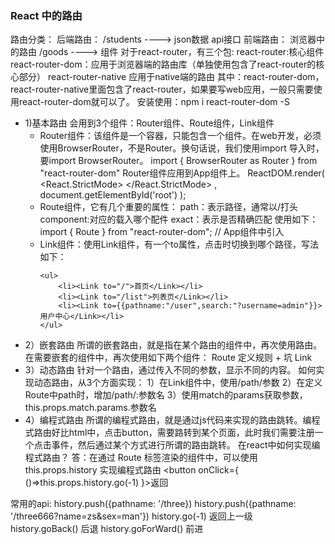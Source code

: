 ### React 中的路由
路由分类：
    后端路由：
    /students   ---->   json数据      api接口
    前端路由：
        浏览器中的路由   /goods   ---->   组件
对于react-router，有三个包:
    react-router:核心组件
    react-router-dom：应用于浏览器端的路由库（单独使用包含了react-router的核心部分）
    react-router-native 应用于native端的路由 
    其中：react-router-dom，react-router-native里面包含了react-router，如果要写web应用，一般只需要使用react-router-dom就可以了。
安装使用：npm i react-router-dom -S
+ 1)基本路由
会用到3个组件：Router组件、Route组件，Link组件
  + Router组件：该组件是一个容器，只能包含一个组件。在web开发，必须使用BrowserRouter，不是Router。换句话说，我们使用import 导入时，要import BrowserRouter。
    import { BrowserRouter as Router } from "react-router-dom"
    Router组件应用到App组件上。
    ReactDOM.render(
        <Router>
            <React.StrictMode>
                <App />
            </React.StrictMode>
        </Router>,
        document.getElementById('root')
    );
  + Route组件，它有几个重要的属性：
        path：表示路径，通常以/打头
        component:对应的载入哪个配件
        exact：表示是否精确匹配
        使用如下：
        import { Route } from "react-router-dom";  // App组件中引入
        <Route path="/" exact component={Home}></Route>
        <Route path="/list" component={List}></Route>
        <Route path="/user" component={User}></Route>
  + Link组件：使用Link组件，有一个to属性，点击时切换到哪个路径，写法如下：
    ```
    <ul>
        <li><Link to="/">首页</Link></li>
        <li><Link to="/list">列表页</Link></li>
        <li><Link to={{pathname:"/user",search:"?username=admin"}}>用户中心</Link></li>
    </ul>
    ```
+ 2）嵌套路由
所谓的嵌套路由，就是指在某个路由的组件中，再次使用路由。
在需要嵌套的组件中，再次使用如下两个组件：
  Route  定义规则 + 坑
  Link  
+ 3）动态路由
针对一个路由，通过传入不同的参数，显示不同的内容。
如何实现动态路由，从3个方面实现：
    1）在Link组件中，使用/path/参数
    2）在定义Route中path时，增加/path/:参数名
    3）使用match的params获取参数，this.props.match.params.参数名
+ 4）编程式路由
所谓的编程式路由，就是通过js代码来实现的路由跳转。编程式路由好比html中，点击button，需要路转到某个页面，此时我们需要注册一个点击事件，然后通过某个方式进行所谓的路由跳转。
在react中如何实现编程式路由？
答：在通过 Route 标签渲染的组件中，可以使用this.props.history 实现编程式路由
<button onClick={ ()=>this.props.history.go(-1) }>返回</button>

常用的api:
    history.push({pathname: '/three})
    history.push({pathname: '/three666?name=zs&sex=man'})
    history.go(-1)  返回上一级  
    history.goBack()  后退
    history.goForWard()  前进
